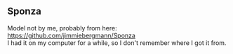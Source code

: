 ## Sponza
Model not by me, probably from here:   https://github.com/jimmiebergmann/Sponza   
I had it on my computer for a while, so I don't remember where I got it from.
